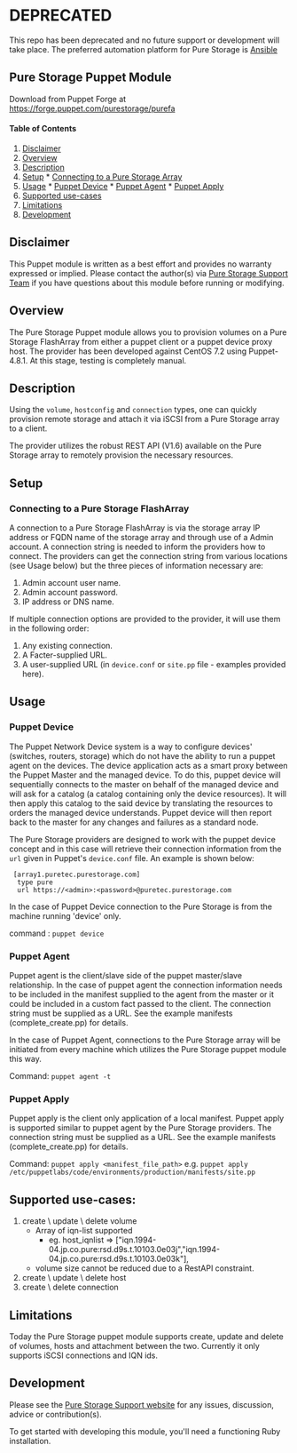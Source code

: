# DEPRECATED
This repo has been deprecated and no future support or development will take place.
The preferred automation platform for Pure Storage is [Ansible](https://github.com/Pure-Storage-Ansible)

## Pure Storage Puppet Module

Download from Puppet Forge at https://forge.puppet.com/purestorage/purefa

#### Table of Contents

  1. [Disclaimer](#disclaimer)
  2. [Overview](#overview)
  3. [Description](#description)
  4. [Setup](#setup)
    * [Connecting to a Pure Storage Array](#connecting-to-a-purestorage-array)
  5. [Usage](#usage)
    * [Puppet Device](#puppet-device)
    * [Puppet Agent](#puppet-agent)
    * [Puppet Apply](#puppet-apply)
  6. [Supported use-cases](#supported-use-cases)  
  7. [Limitations](#limitations)
  8. [Development](#development)

## Disclaimer

This Puppet module is written as a best effort and provides no warranty expressed or
implied. Please contact the author(s) via [Pure Storage Support Team](https://www.purestorage.com/support.html) if you have
questions about this module before running or modifying.

## Overview

The Pure Storage Puppet module allows you to provision volumes on a Pure Storage FlashArray
from either a puppet client or a puppet device proxy host. The provider has
been developed against CentOS 7.2 using Puppet-4.8.1. At this stage, testing
is completely manual.

## Description

Using the `volume`, `hostconfig` and `connection` types, one
can quickly provision remote storage and attach it via iSCSI from a
Pure Storage array to a client.

The provider utilizes the robust REST API (V1.6) available on the Pure Storage
array to remotely provision the necessary resources.

## Setup

### Connecting to a Pure Storage FlashArray

A connection to a Pure Storage FlashArray is via the storage array IP address 
or FQDN name of the storage array and through use of a Admin account. 
A connection string is needed to inform the providers how to connect. 
The providers can get the connection string from various locations 
(see Usage below) but the three pieces of information necessary are:

  1. Admin account user name.
  2. Admin account password.
  3. IP address or DNS name.

If multiple connection options are provided to the provider, it will use them
in the following order:

  1. Any existing connection.
  2. A Facter-supplied URL.
  3. A user-supplied URL (in `device.conf` or `site.pp` file - examples provided here).

## Usage

### Puppet Device

The Puppet Network Device system is a way to configure devices' (switches,
routers, storage) which do not have the ability to run a puppet agent on
the devices. The device application acts as a smart proxy between the Puppet
Master and the managed device. To do this, puppet device will
sequentially connects to the master on behalf of the managed device
and will ask for a catalog (a catalog containing only the device
resources). It will then apply this catalog to the said device by translating
the resources to orders the managed device understands. Puppet device will
then report back to the master for any changes and failures as a standard node.

The Pure Storage providers are designed to work with the puppet device concept and
in this case will retrieve their connection information from the `url` given
in Puppet's `device.conf` file. An example is shown below:

     [array1.puretec.purestorage.com]
      type pure
      url https://<admin>:<password>@puretec.purestorage.com

In the case of Puppet Device connection to the Pure Storage is from the machine
running 'device' only.

command : `puppet device`

### Puppet Agent

Puppet agent is the client/slave side of the puppet master/slave relationship.
In the case of puppet agent the connection information needs to be included in
the manifest supplied to the agent from the master or it could be included
in a custom fact passed to the client. The connection string must be supplied
as a URL. See the example manifests (complete_create.pp) for details.

In the case of Puppet Agent, connections to the Pure Storage array will be
initiated from every machine which utilizes the Pure Storage puppet module this
way.

Command: `puppet agent -t`

### Puppet Apply

Puppet apply is the client only application of a local manifest. Puppet apply
is supported similar to puppet agent by the Pure Storage providers. 
The connection string must be supplied as a URL. See the example 
manifests (complete_create.pp) for details.

Command: `puppet apply <manifest_file_path>`
   e.g. `puppet apply /etc/puppetlabs/code/environments/production/manifests/site.pp`

## Supported use-cases:

   1. create \ update \ delete volume
      * Array of iqn-list supported
        - eg.  host_iqnlist =>  ["iqn.1994-04.jp.co.pure:rsd.d9s.t.10103.0e03j","iqn.1994-04.jp.co.pure:rsd.d9s.t.10103.0e03k"],
      * volume size cannot be reduced due to a RestAPI constraint.
   2. create \ update \ delete host
   3. create \ delete connection

## Limitations

Today the Pure Storage puppet module supports create, update and delete of 
volumes, hosts and attachment between the two. 
Currently it only supports iSCSI connections and IQN ids.

## Development

Please see the [Pure Storage Support website](https://www.purestorage.com/support.html) for any issues,
discussion, advice or contribution(s).

To get started with developing this module, you'll need a functioning Ruby installation.
